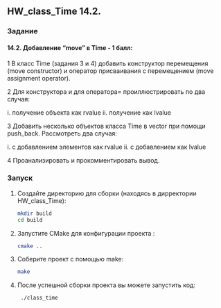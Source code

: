 ## HW_class_Time 14.2.

### Задание
#### 14.2. Добавление “move” в Time - 1 балл:
1 В класс Time (задания 3 и 4) добавить конструктор перемещения (move constructor) и оператор присваивания с перемещением (move assignment operator).

2 Для конструктора и для оператора= проиллюстрировать по два случая:

  i. получение объекта как rvalue
  ii. получение как lvalue
  
3 Добавить несколько объектов класса Time в vector при помощи push_back. Рассмотреть два случая:

  i. с добавлением элементов как rvalue
  ii. с добавлением как lvalue
  
4 Проанализировать и прокомментировать вывод.





### Запуск
1. Создайте директорию для сборки (находясь в дирректории HW_class_Time):
   ```sh
   mkdir build
   cd build
   ```
2. Запустите CMake для конфигурации проекта :
   
   ```sh
   cmake ..
   ```

3. Соберите проект с помощью make:
   ```sh
   make
   ```
4. После успешной сборки проекта вы можете запустить код:
   ```sh
    ./class_time
   ```
